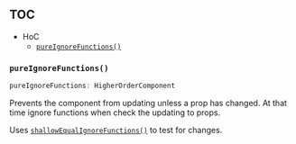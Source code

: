 TOC
---

- HoC
    - [`pureIgnoreFunctions()`](#pureIgnoreFunctions)


### `pureIgnoreFunctions()`

```javascript
pureIgnoreFunctions: HigherOrderComponent
```

Prevents the component from updating unless a prop has changed.
At that time ignore functions when check the updating to props.

Uses [`shallowEqualIgnoreFunctions()`](src/helpers/shallowEqualIgnoreFunction.js) to test for changes.

